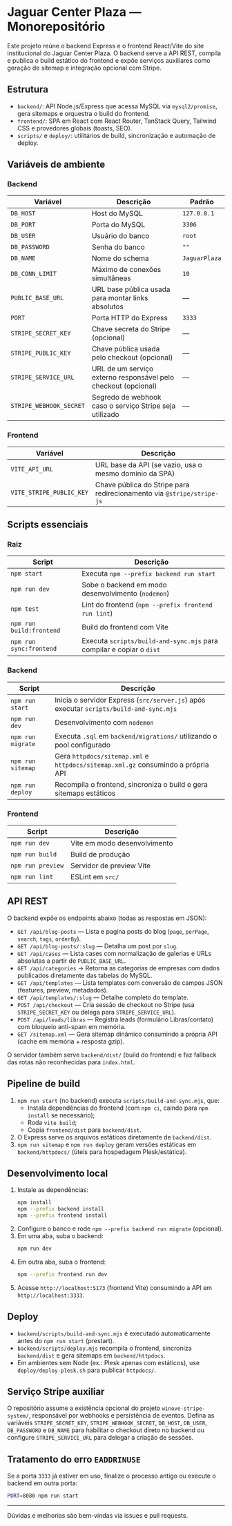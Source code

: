 # Jaguar Center Plaza — Monorepositório

Este projeto reúne o backend Express e o frontend React/Vite do site institucional do Jaguar Center Plaza. O backend serve a API REST, compila e publica o build estático do frontend e expõe serviços auxiliares como geração de sitemap e integração opcional com Stripe.

## Estrutura

- `backend/`: API Node.js/Express que acessa MySQL via `mysql2/promise`, gera sitemaps e orquestra o build do frontend.
- `frontend/`: SPA em React com React Router, TanStack Query, Tailwind CSS e provedores globais (toasts, SEO).
- `scripts/` e `deploy/`: utilitários de build, sincronização e automação de deploy.

## Variáveis de ambiente

### Backend

| Variável               | Descrição                                                                 | Padrão                |
| ---------------------- | ------------------------------------------------------------------------- | --------------------- |
| `DB_HOST`              | Host do MySQL                                                             | `127.0.0.1`           |
| `DB_PORT`              | Porta do MySQL                                                            | `3306`                |
| `DB_USER`              | Usuário do banco                                                          | `root`                |
| `DB_PASSWORD`          | Senha do banco                                                            | `""`                 |
| `DB_NAME`              | Nome do schema                                                            | `JaguarPlaza`         |
| `DB_CONN_LIMIT`        | Máximo de conexões simultâneas                                            | `10`                  |
| `PUBLIC_BASE_URL`      | URL base pública usada para montar links absolutos                        | —                     |
| `PORT`                 | Porta HTTP do Express                                                     | `3333`                |
| `STRIPE_SECRET_KEY`    | Chave secreta do Stripe (opcional)                                        | —                     |
| `STRIPE_PUBLIC_KEY`    | Chave pública usada pelo checkout (opcional)                              | —                     |
| `STRIPE_SERVICE_URL`   | URL de um serviço externo responsável pelo checkout (opcional)           | —                     |
| `STRIPE_WEBHOOK_SECRET`| Segredo de webhook caso o serviço Stripe seja utilizado                   | —                     |

### Frontend

| Variável                | Descrição                                                                 |
| ----------------------- | ------------------------------------------------------------------------- |
| `VITE_API_URL`          | URL base da API (se vazio, usa o mesmo domínio da SPA)                    |
| `VITE_STRIPE_PUBLIC_KEY`| Chave pública do Stripe para redirecionamento via `@stripe/stripe-js`     |

## Scripts essenciais

### Raiz

| Script                    | Descrição                                                                 |
| ------------------------- | ------------------------------------------------------------------------- |
| `npm start`               | Executa `npm --prefix backend run start`                                 |
| `npm run dev`             | Sobe o backend em modo desenvolvimento (`nodemon`)                       |
| `npm test`                | Lint do frontend (`npm --prefix frontend run lint`)                      |
| `npm run build:frontend`  | Build do frontend com Vite                                               |
| `npm run sync:frontend`   | Executa `scripts/build-and-sync.mjs` para compilar e copiar o `dist`     |

### Backend

| Script            | Descrição                                                                                             |
| ----------------- | ----------------------------------------------------------------------------------------------------- |
| `npm run start`   | Inicia o servidor Express (`src/server.js`) após executar `scripts/build-and-sync.mjs`                 |
| `npm run dev`     | Desenvolvimento com `nodemon`                                                                          |
| `npm run migrate` | Executa `.sql` em `backend/migrations/` utilizando o pool configurado                                 |
| `npm run sitemap` | Gera `httpdocs/sitemap.xml` e `httpdocs/sitemap.xml.gz` consumindo a própria API                       |
| `npm run deploy`  | Recompila o frontend, sincroniza o build e gera sitemaps estáticos                                     |

### Frontend

| Script        | Descrição                     |
| ------------- | ----------------------------- |
| `npm run dev` | Vite em modo desenvolvimento  |
| `npm run build` | Build de produção            |
| `npm run preview` | Servidor de preview Vite  |
| `npm run lint` | ESLint em `src/`             |

## API REST

O backend expõe os endpoints abaixo (todas as respostas em JSON):

- `GET /api/blog-posts` — Lista e pagina posts do blog (`page`, `perPage`, `search`, `tags`, `orderBy`).
- `GET /api/blog-posts/:slug` — Detalha um post por `slug`.
- `GET /api/cases` — Lista cases com normalização de galerias e URLs absolutas a partir de `PUBLIC_BASE_URL`.
- `GET /api/categories` → Retorna as categorias de empresas com dados publicados diretamente das tabelas do MySQL.
- `GET /api/templates` — Lista templates com conversão de campos JSON (features, preview, metadados).
- `GET /api/templates/:slug` — Detalhe completo do template.
- `POST /api/checkout` — Cria sessão de checkout no Stripe (usa `STRIPE_SECRET_KEY` ou delega para `STRIPE_SERVICE_URL`).
- `POST /api/leads/libras` — Registra leads (formulário Libras/contato) com bloqueio anti-spam em memória.
- `GET /sitemap.xml` — Gera sitemap dinâmico consumindo a própria API (cache em memória + resposta gzip).

O servidor também serve `backend/dist/` (build do frontend) e faz fallback das rotas não reconhecidas para `index.html`.

## Pipeline de build

1. `npm run start` (no backend) executa `scripts/build-and-sync.mjs`, que:
   - Instala dependências do frontend (com `npm ci`, caindo para `npm install` se necessário);
   - Roda `vite build`;
   - Copia `frontend/dist` para `backend/dist`.
2. O Express serve os arquivos estáticos diretamente de `backend/dist`.
3. `npm run sitemap` e `npm run deploy` geram versões estáticas em `backend/httpdocs/` (úteis para hospedagem Plesk/estática).

## Desenvolvimento local

1. Instale as dependências:
   ```bash
   npm install
   npm --prefix backend install
   npm --prefix frontend install
   ```
2. Configure o banco e rode `npm --prefix backend run migrate` (opcional).
3. Em uma aba, suba o backend:
   ```bash
   npm run dev
   ```
4. Em outra aba, suba o frontend:
   ```bash
   npm --prefix frontend run dev
   ```
5. Acesse `http://localhost:5173` (frontend Vite) consumindo a API em `http://localhost:3333`.

## Deploy

- `backend/scripts/build-and-sync.mjs` é executado automaticamente antes do `npm run start` (prestart).
- `backend/scripts/deploy.mjs` recompila o frontend, sincroniza `backend/dist` e gera sitemaps em `backend/httpdocs`.
- Em ambientes sem Node (ex.: Plesk apenas com estáticos), use `deploy/deploy-plesk.sh` para publicar `httpdocs/`.

## Serviço Stripe auxiliar

O repositório assume a existência opcional do projeto `winove-stripe-system/`, responsável por webhooks e persistência de eventos. Defina as variáveis `STRIPE_SECRET_KEY`, `STRIPE_WEBHOOK_SECRET`, `DB_HOST`, `DB_USER`, `DB_PASSWORD` e `DB_NAME` para habilitar o checkout direto no backend ou configure `STRIPE_SERVICE_URL` para delegar a criação de sessões.

## Tratamento do erro `EADDRINUSE`

Se a porta `3333` já estiver em uso, finalize o processo antigo ou execute o backend em outra porta:

```bash
PORT=8080 npm run start
```

---

Dúvidas e melhorias são bem-vindas via issues e pull requests.
